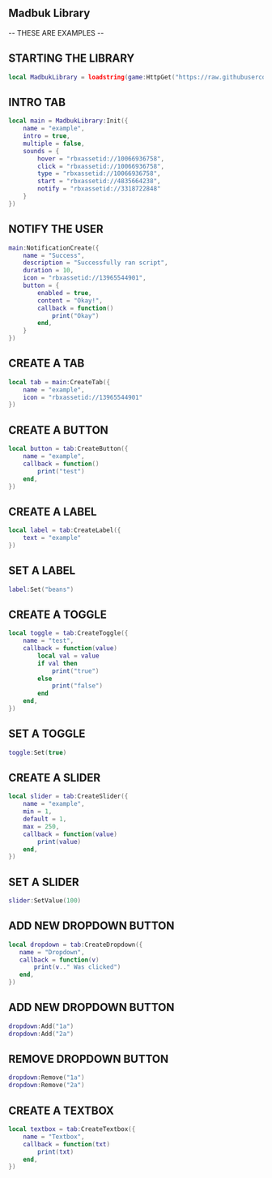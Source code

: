 ## Madbuk Library 
-- THESE ARE EXAMPLES --

## STARTING THE LIBRARY
```lua
local MadbukLibrary = loadstring(game:HttpGet("https://raw.githubusercontent.com/MadbukScripts/Madbuk-Library/main/GUI"))()
```

## INTRO TAB
```lua
local main = MadbukLibrary:Init({
	name = "example",
	intro = true,
	multiple = false,
	sounds = {
		hover = "rbxassetid://10066936758",
		click = "rbxassetid://10066936758",
		type = "rbxassetid://10066936758",
		start = "rbxassetid://4835664238",
		notify = "rbxassetid://3318722848"
	}
})
```

## NOTIFY THE USER
```lua
main:NotificationCreate({
	name = "Success",
	description = "Successfully ran script",
	duration = 10,
	icon = "rbxassetid://13965544901",
	button = {
		enabled = true,
		content = "Okay!",
		callback = function()
			print("Okay")
		end,
	}
})
```
## CREATE A TAB
```lua
local tab = main:CreateTab({
	name = "example",
	icon = "rbxassetid://13965544901"
})
```

## CREATE A BUTTON
```lua
local button = tab:CreateButton({
	name = "example",
	callback = function()
		print("test")
	end,
})
```

## CREATE A LABEL
```lua
local label = tab:CreateLabel({
	text = "example"
})
```

## SET A LABEL
```lua
label:Set("beans")
```

## CREATE A TOGGLE
```lua
local toggle = tab:CreateToggle({
	name = "test",
	callback = function(value)
		local val = value
		if val then
			print("true")
		else
			print("false")
		end
	end,
})
```

## SET A TOGGLE
```lua
toggle:Set(true)
```

## CREATE A SLIDER
```lua
local slider = tab:CreateSlider({
	name = "example",
	min = 1,
	default = 1,
	max = 250,
	callback = function(value)
		print(value)
	end,
})
```

## SET A SLIDER
```lua
slider:SetValue(100)
```

## ADD NEW DROPDOWN BUTTON
 ```lua
local dropdown = tab:CreateDropdown({
	name = "Dropdown",
	callback = function(v)
		print(v.." Was clicked")
	end,	
})
```
## ADD NEW DROPDOWN BUTTON
```lua
dropdown:Add("1a")
dropdown:Add("2a")
```

## REMOVE DROPDOWN BUTTON
```lua
dropdown:Remove("1a")
dropdown:Remove("2a")
```



## CREATE A TEXTBOX
```lua
local textbox = tab:CreateTextbox({
	name = "Textbox",
	callback = function(txt)
		print(txt)
	end,
})
```
